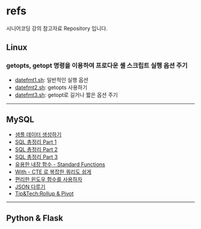 # refs
시니어코딩 강의 참고자료 Repository 입니다.

## Linux

### getopts, getopt 명령을 이용하여 프로다운 셸 스크립트 실행 옵션 주기
* [datefmt1.sh](linux/datefmt1.sh): 일반적인 실행 옵션
* [datefmt2.sh](linux/datefmt2.sh): getopts 사용하기
* [datefmt3.sh](linux/datefmt3.sh): getopt로 길거나 짧은 옵션 주기

------------------------------------------------------------------

## MySQL
* [샘플 데이터 생성하기](mysql/MySQL_Make_SampleData)
* [SQL 총정리 Part 1](mysql/MySQL_총정리_1)
* [SQL 총정리 Part 2](mysql/MySQL_총정리_2)
* [SQL 총정리 Part 3](mysql/MySQL_총정리_3)
* [유용한 내장 함수 - Standard Functions](mysql/MySQL_Standard_Functions)
* [With - CTE 로 복잡한 쿼리도 쉽게](mysql/with_cte.sql)
* [편리한 윈도우 함수를 사용하자](mysql/window_functions.sql)
* [JSON 다루기](mysql/json_data.sql)
* [Tip&Tech:Rollup & Pivot](mysql/MySQL_easy_to_miss.sql)

----------------------------------------------------------

## Python & Flask
